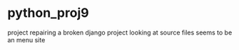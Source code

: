 # python_proj9
project repairing a broken django project looking at source files seems to be an menu site 
